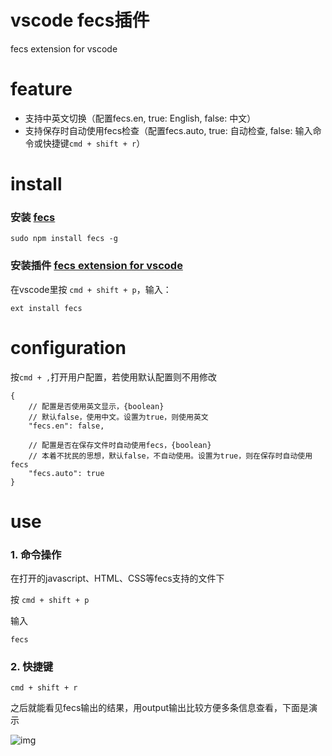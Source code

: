 # vscode fecs插件
fecs extension for vscode
# feature
 - 支持中英文切换（配置fecs.en, true: English, false: 中文）
 - 支持保存时自动使用fecs检查（配置fecs.auto, true: 自动检查, false: 输入命令或快捷键```cmd + shift + r```）
 
# install
### 安装 [fecs](http://fecs.baidu.com/)
```
sudo npm install fecs -g
```
### 安装插件 [fecs extension for vscode](https://marketplace.visualstudio.com/items?itemName=Marx.fecs&showReviewDialog=true)
在vscode里按 ```cmd + shift + p```，输入：
```
ext install fecs
```

# configuration

按```cmd + ,```打开用户配置，若使用默认配置则不用修改

```
{
    // 配置是否使用英文显示，{boolean}
    // 默认false，使用中文。设置为true，则使用英文
    "fecs.en": false,

    // 配置是否在保存文件时自动使用fecs，{boolean}
    // 本着不扰民的思想，默认false，不自动使用。设置为true，则在保存时自动使用fecs
    "fecs.auto": true
}
```
# use 
### 1. 命令操作
在打开的javascript、HTML、CSS等fecs支持的文件下

按 ```cmd + shift + p```

输入
```
fecs
```
### 2. 快捷键
```cmd + shift + r```

之后就能看见fecs输出的结果，用output输出比较方便多条信息查看，下面是演示


![img](imges/fecs1.gif)